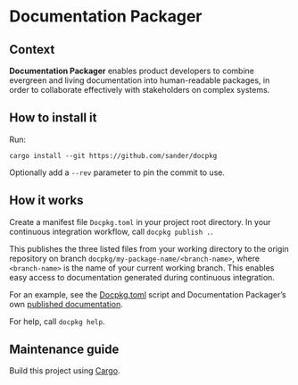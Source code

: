 # Documentation Packager

## Context

**Documentation Packager** enables product developers to combine evergreen and living documentation into human-readable packages, in order to collaborate effectively with stakeholders on complex systems.

## How to install it

Run:

```
cargo install --git https://github.com/sander/docpkg
```

Optionally add a `--rev` parameter to pin the commit to use.

## How it works

Create a manifest file `Docpkg.toml` in your project root directory. In your continuous integration workflow, call `docpkg publish .`.

This publishes the three listed files from your working directory to the origin repository on branch `docpkg/my-package-name/<branch-name>`, where `<branch-name>` is the name of your current working branch. This enables easy access to documentation generated during continuous integration.

For an example, see the [Docpkg.toml](Docpkg.toml) script and Documentation Packager’s own [published documentation](https://github.com/sander/docpkg/blob/docpkg/docpkg/main/README.md#readme).

For help, call `docpkg help`.

## Maintenance guide

Build this project using [Cargo](https://doc.rust-lang.org/cargo/).

